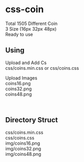 # css-coin
Total 1505 Different Coin  
3 Size (16px 32px 48px)  
Ready to use  

## Using

Upload and Add Cs  
css/coins.min.css or css/coins.css  
<link rel="stylesheet" href="css/coins.min.css">  

Upload Images  
coins16.png  
coins32.png  
coins48.png  

<span class="ci-32 ci-32-btc"></span>    
<span class="ci-32 ci-32-eth"></span>     

## Directory Struct
css/coins.min.css  
css/coins.css  
img/coins16.png  
img/coins32.png  
img/coins48.png  






